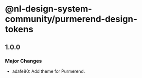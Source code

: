 # @nl-design-system-community/purmerend-design-tokens

## 1.0.0

### Major Changes

- adafe80: Add theme for Purmerend.
